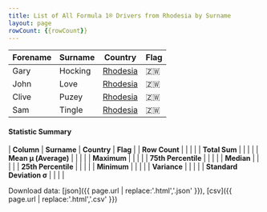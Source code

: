 ```yaml
---
title: List of All Formula 1® Drivers from Rhodesia by Surname
layout: page
rowCount: {{rowCount}}
---
```


| Forename | Surname | Country | Flag |
|--|--|--|--|
| Gary | Hocking | [Rhodesia](/f1/countries/rhodesia) | 🇿🇼 |
| John | Love | [Rhodesia](/f1/countries/rhodesia) | 🇿🇼 |
| Clive | Puzey | [Rhodesia](/f1/countries/rhodesia) | 🇿🇼 |
| Sam | Tingle | [Rhodesia](/f1/countries/rhodesia) | 🇿🇼 |

#### Statistic Summary

| **Column** | **Surname** | **Country** | **Flag** |
| **Row Count** |  |  |  |
| **Total Sum** |  |  |  |
| **Mean μ (Average)** |  |  |  |
| **Maximum** |  |  |  |
| **75th Percentile** |  |  |  |
| **Median** |  |  |  |
| **25th Percentile** |  |  |  |
| **Minimum** |  |  |  |
| **Variance** |  |  |  |
| **Standard Deviation σ** |  |  |  |

Download data: [json]({{ page.url | replace:'.html','.json' }}), [csv]({{ page.url | replace:'.html','.csv' }})
